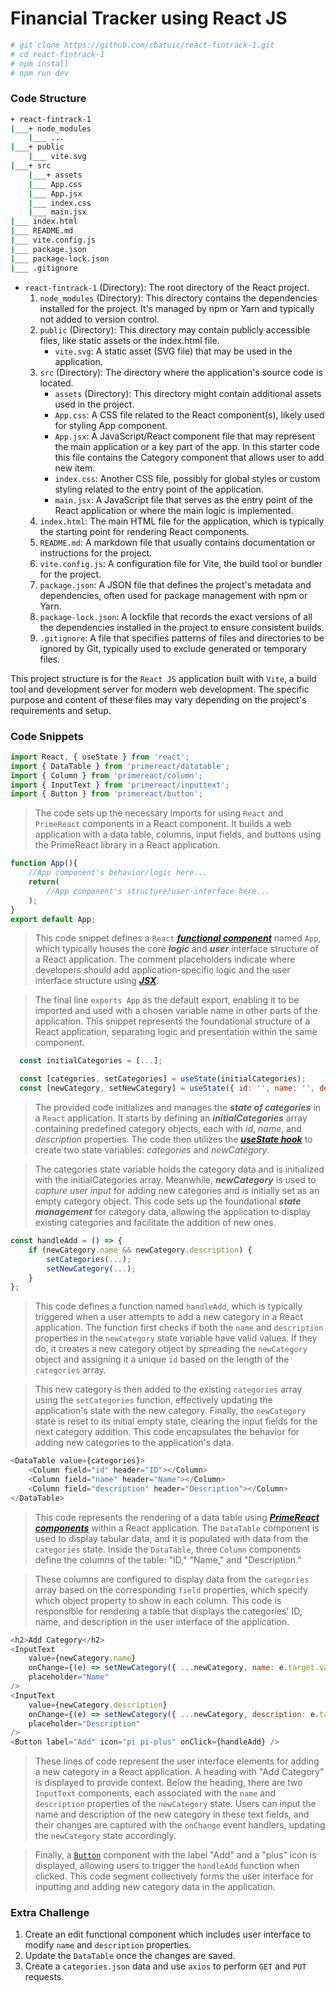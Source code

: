 # Financial Tracker using React JS

```bash
# git clone https://github.com/cbatuic/react-fintrack-1.git
# cd react-fintrack-1
# npm install
# npm run dev
```

### Code Structure
```bash
+ react-fintrack-1
|___+ node_modules
    |___ ...
|___+ public
    |___ vite.svg
|___+ src
    |___+ assets
    |___ App.css
    |___ App.jsx
    |___ index.css
    |___ main.jsx
|___ index.html
|___ README.md
|___ vite.config.js
|___ package.json
|___ package-lock.json
|___ .gitignore
```
* ```react-fintrack-1``` (Directory): The root directory of the React project.
    1. ```node_modules``` (Directory): This directory contains the dependencies installed for the project. It's managed by npm or Yarn and typically not added to version control.
    2. ```public``` (Directory): This directory may contain publicly accessible files, like static assets or the index.html file.
        * ```vite.svg```: A static asset (SVG file) that may be used in the application.
    3. ```src``` (Directory): The directory where the application's source code is located.
        * ```assets``` (Directory): This directory might contain additional assets used in the project.
        * ```App.css```: A CSS file related to the React component(s), likely used for styling App component.
        * ```App.jsx```: A JavaScript/React component file that may represent the main application or a key part of the app. In this starter code this file contains the Category component that allows user to add new item.
        * ```index.css```: Another CSS file, possibly for global styles or custom styling related to the entry point of the application.
        * ```main.jsx```: A JavaScript file that serves as the entry point of the React application or where the main logic is implemented.
    4. ```index.html```: The main HTML file for the application, which is typically the starting point for rendering React components.
    5. ```README.md```: A markdown file that usually contains documentation or instructions for the project.
    6. ```vite.config.js```: A configuration file for Vite, the build tool or bundler for the project.
    7. ```package.json```: A JSON file that defines the project's metadata and dependencies, often used for package management with npm or Yarn.
    8. ```package-lock.json```: A lockfile that records the exact versions of all the dependencies installed in the project to ensure consistent builds.
    9. ```.gitignore```: A file that specifies patterns of files and directories to be ignored by Git, typically used to exclude generated or temporary files.

This project structure is for the ```React JS``` application built with ```Vite```, a build tool and development server for modern web development. The specific purpose and content of these files may vary depending on the project's requirements and setup.

### Code Snippets

```js
import React, { useState } from 'react';
import { DataTable } from 'primereact/datatable';
import { Column } from 'primereact/column';
import { InputText } from 'primereact/inputtext';
import { Button } from 'primereact/button';
```
> The code sets up the necessary imports for using ```React``` and ```PrimeReact``` components in a React component. It builds a web application with a data table, columns, input fields, and buttons using the PrimeReact library in a React application. 

```js
function App(){
    //App component's behavior/logic here...
    return(
        //App component's structure/user-interface here...
    );
}
export default App;
```
> This code snippet defines a ```React``` [***functional component***](https://react.dev/learn/keeping-components-pure#purity-components-as-formulas) named ```App```, which typically houses the core ***logic*** and ***user*** interface structure of a React application. The comment placeholders indicate where developers should add application-specific logic and the user interface structure using [***JSX***](https://react.dev/learn/writing-markup-with-jsx). 

> The final line ```exports App``` as the default export, enabling it to be imported and used with a chosen variable name in other parts of the application. This snippet represents the foundational structure of a React application, separating logic and presentation within the same component.

```js
  const initialCategories = [...];

  const [categories, setCategories] = useState(initialCategories);
  const [newCategory, setNewCategory] = useState({ id: '', name: '', description: '' });

```
> The provided code initializes and manages the ***state of categories*** in a ```React``` application. It starts by defining an ***initialCategories*** array containing predefined category objects, each with *id*, *name*, and *description* properties. The code then utilizes the [***useState hook***](https://react.dev/reference/react#state-hooks) to create two state variables: *categories* and *newCategory*. 

> The categories state variable holds the category data and is initialized with the initialCategories array. Meanwhile, ***newCategory*** is used to *capture user input* for adding new categories and is initially set as an empty category object. This code sets up the foundational ***state management*** for category data, allowing the application to display existing categories and facilitate the addition of new ones.

```js
const handleAdd = () => {
    if (newCategory.name && newCategory.description) {
        setCategories(...);
        setNewCategory(...);
    }
};
```
> This code defines a function named `handleAdd`, which is typically triggered when a user attempts to add a new category in a React application. The function first checks if both the `name` and `description` properties in the `newCategory` state variable have valid values. If they do, it creates a new category object by spreading the `newCategory` object and assigning it a unique `id` based on the length of the `categories` array. 

> This new category is then added to the existing `categories` array using the `setCategories` function, effectively updating the application's state with the new category. Finally, the `newCategory` state is reset to its initial empty state, clearing the input fields for the next category addition. This code encapsulates the behavior for adding new categories to the application's data.

```js
<DataTable value={categories}>
    <Column field="id" header="ID"></Column>
    <Column field="name" header="Name"></Column>
    <Column field="description" header="Description"></Column>
</DataTable>
```
> This code represents the rendering of a data table using [***PrimeReact components***](https://primereact.org/datatable/) within a React application. The `DataTable` component is used to display tabular data, and it is populated with data from the `categories` state. Inside the `DataTable`, three `Column` components define the columns of the table: "ID," "Name," and "Description." 

> These columns are configured to display data from the `categories` array based on the corresponding `field` properties, which specify which object property to show in each column. This code is responsible for rendering a table that displays the categories' ID, name, and description in the user interface of the application.

```js
<h2>Add Category</h2>
<InputText
    value={newCategory.name}
    onChange={(e) => setNewCategory({ ...newCategory, name: e.target.value })}
    placeholder="Name"
/>
<InputText
    value={newCategory.description}
    onChange={(e) => setNewCategory({ ...newCategory, description: e.target.value })}
    placeholder="Description"
/>
<Button label="Add" icon="pi pi-plus" onClick={handleAdd} />
```
> These lines of code represent the user interface elements for adding a new category in a React application. A heading with "Add Category" is displayed to provide context. Below the heading, there are two `InputText` components, each associated with the `name` and `description` properties of the `newCategory` state. Users can input the name and description of the new category in these text fields, and their changes are captured with the `onChange` event handlers, updating the `newCategory` state accordingly. 

> Finally, a [`Button`](https://primereact.org/button/) component with the label "Add" and a "plus" icon is displayed, allowing users to trigger the `handleAdd` function when clicked. This code segment collectively forms the user interface for inputting and adding new category data in the application.

### Extra Challenge
1. Create an edit functional component which includes user interface to modify ```name``` and ```description``` properties.
2. Update the ```DataTable``` once the changes are saved.
3. Create a ```categories.json``` data and use ```axios``` to perform ```GET``` and ```PUT``` requests.
